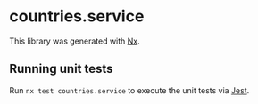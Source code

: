 # countries.service

This library was generated with [Nx](https://nx.dev).

## Running unit tests

Run `nx test countries.service` to execute the unit tests via [Jest](https://jestjs.io).
